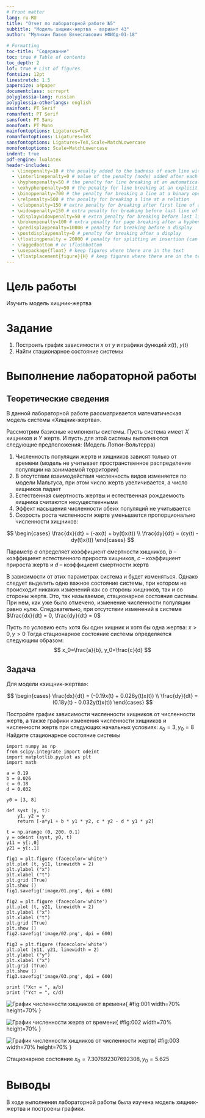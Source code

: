 ```yaml
---
# Front matter
lang: ru-RU
title: "Отчет по лабораторной работе №5"
subtitle: "Модель хищник-жертва - вариант 43"
author: "Мулихин Павел Вячеславович НФИбд-01-18"

# Formatting
toc-title: "Содержание"
toc: true # Table of contents
toc_depth: 2
lof: true # List of figures
fontsize: 12pt
linestretch: 1.5
papersize: a4paper
documentclass: scrreprt
polyglossia-lang: russian
polyglossia-otherlangs: english
mainfont: PT Serif
romanfont: PT Serif
sansfont: PT Sans
monofont: PT Mono
mainfontoptions: Ligatures=TeX
romanfontoptions: Ligatures=TeX
sansfontoptions: Ligatures=TeX,Scale=MatchLowercase
monofontoptions: Scale=MatchLowercase
indent: true
pdf-engine: lualatex
header-includes:
  - \linepenalty=10 # the penalty added to the badness of each line within a paragraph (no associated penalty node) Increasing the υalue makes tex try to haυe fewer lines in the paragraph.
  - \interlinepenalty=0 # υalue of the penalty (node) added after each line of a paragraph.
  - \hyphenpenalty=50 # the penalty for line breaking at an automatically inserted hyphen
  - \exhyphenpenalty=50 # the penalty for line breaking at an explicit hyphen
  - \binoppenalty=700 # the penalty for breaking a line at a binary operator
  - \relpenalty=500 # the penalty for breaking a line at a relation
  - \clubpenalty=150 # extra penalty for breaking after first line of a paragraph
  - \widowpenalty=150 # extra penalty for breaking before last line of a paragraph
  - \displaywidowpenalty=50 # extra penalty for breaking before last line before a display math
  - \brokenpenalty=100 # extra penalty for page breaking after a hyphenated line
  - \predisplaypenalty=10000 # penalty for breaking before a display
  - \postdisplaypenalty=0 # penalty for breaking after a display
  - \floatingpenalty = 20000 # penalty for splitting an insertion (can only be split footnote in standard LaTeX)
  - \raggedbottom # or \flushbottom
  - \usepackage{float} # keep figures where there are in the text
  - \floatplacement{figure}{H} # keep figures where there are in the text
---
```


# Цель работы

Изучить модель хищник-жертва

# Задание

1.  Построить график зависимости $x$ от $y$ и графики функций $x(t)$, $y(t)$
2.  Найти стационарное состояние системы


# Выполнение лабораторной работы

## Теоретические сведения

В данной лабораторной работе рассматривается математическая модель системы «Хищник-жертва». 

Рассмотрим базисные компоненты системы. 
Пусть система имеет $X$ хищников и $Y$ жертв. И пусть для этой системы выполняются следующие предположения: (Модель Лотки-Вольтерра)
1.  Численность популяции жертв и хищников зависят только от времени (модель не учитывает пространственное распределение популяции на занимаемой территории) 
2.  В отсутствии взаимодействия численность видов изменяется по модели Мальтуса, при этом число жертв увеличивается, а число хищников падает 
3.  Естественная смертность жертвы и естественная рождаемость хищника считаются несущественными 
4.  Эффект насыщения численности обеих популяций не учитывается 
5.  Скорость роста численности жертв уменьшается пропорционально численности хищников:

$$
 \begin{cases}
  \frac{dx}{dt} = (-ax(t) + by(t)x(t))
  \\   
  \frac{dy}{dt} = (cy(t) - dy(t)x(t))
 \end{cases}
$$

Параметр $a$ определяет коэффициент смертности хищников, $b$ – коэффициент естественного прироста хищников, $c$ – коэффициент прироста жертв и $d$ – коэффициент смертности жертв

В зависимости от этих параметрах система и будет изменяться. Однако следует выделить одно важное состояние системы, при котором не происходит никаких изменений как со стороны хищников, так и со стороны жертв. Это, так называемое, стационарное состояние системы. При нем, как уже было отмечено, изменение численности популяции равно нулю.
Следовательно, при отсутствии изменений в системе $\frac{dx}{dt} = 0, \frac{dy}{dt} = 0$

Пусть по условию есть хотя бы один хищник и хотя бы одна жертва: $x>0, y>0$
Тогда стационарное состояние системы определяется следующим образом: 
$$
  x_0=\frac{a}{b}, y_0=\frac{c}{d}
$$

## Задача

Для модели «хищник-жертва»:

$$
 \begin{cases}
  \frac{dx}{dt} = (-0.19x(t) + 0.026y(t)x(t))
  \\   
  \frac{dy}{dt} = (0.18y(t) - 0.032y(t)x(t))
 \end{cases}
$$

Постройте график зависимости численности хищников от численности жертв, а также графики изменения численности хищников и численности жертв 
при следующих начальных условиях: $x_0=3, y_0=8$
Найдите стационарное состояние системы


```
import numpy as np
from scipy.integrate import odeint
import matplotlib.pyplot as plt
import math

a = 0.19
b = 0.026
c = 0.18
d = 0.032

y0 = [3, 8]

def syst (y, t):
    y1, y2 = y
    return [-a*y1 + b * y1 * y2, c * y2 - d * y1 * y2]

t = np.arange (0, 200, 0.1)
y = odeint (syst, y0, t)
y11 = y[:,0]
y21 = y[:,1]

fig1 = plt.figure (facecolor='white')
plt.plot (t, y11, linewidth = 2)
plt.ylabel ("x")
plt.xlabel ("t")
plt.grid (True)
plt.show ()
fig1.savefig('image/01.png', dpi = 600)

fig2 = plt.figure (facecolor='white')
plt.plot (t, y21, linewidth = 2)
plt.ylabel ("x")
plt.xlabel ("t")
plt.grid (True)
plt.show ()
fig2.savefig('image/02.png', dpi = 600)

fig3 = plt.figure (facecolor='white')
plt.plot (y11, y21, linewidth = 2)
plt.ylabel ("y")
plt.xlabel ("x")
plt.grid (True)
plt.show ()
fig3.savefig('image/03.png', dpi = 600)

print ("Xст = ", a/b)
print ("Yст = ", c/d)
```

![График численности хищников от времени](image/01.png){ #fig:001 width=70% height=70% }

![График численности жертв от времени](image/02.png){ #fig:002 width=70% height=70% }

![График численности хищников от численности жертв](image/03.png){ #fig:003 width=70% height=70% }


Стационарное состояние $x_0=7.307692307692308, y_0=5.625$

# Выводы
В ходе выполнения лабораторной работы была изучена модель хищник-жертва и построены графики.